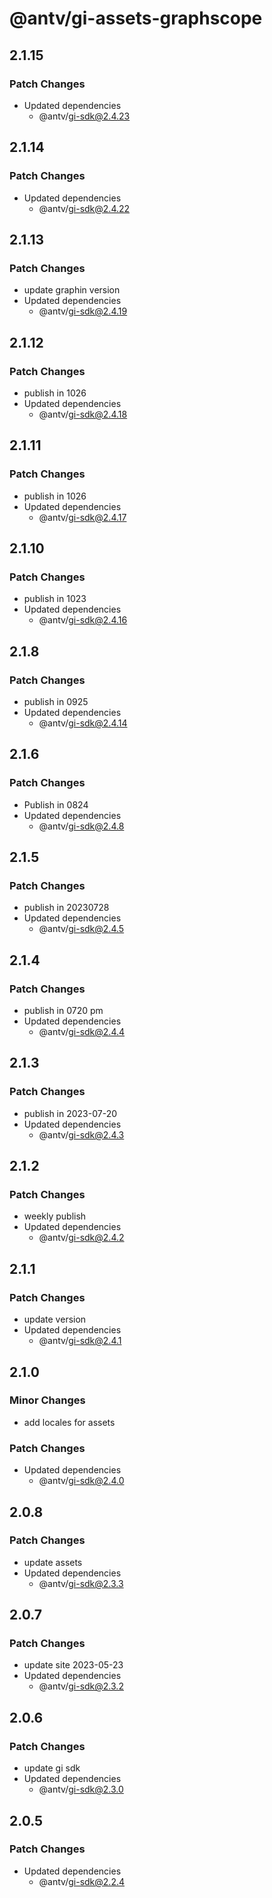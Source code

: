 # @antv/gi-assets-graphscope

## 2.1.15

### Patch Changes

- Updated dependencies
  - @antv/gi-sdk@2.4.23

## 2.1.14

### Patch Changes

- Updated dependencies
  - @antv/gi-sdk@2.4.22

## 2.1.13

### Patch Changes

- update graphin version
- Updated dependencies
  - @antv/gi-sdk@2.4.19

## 2.1.12

### Patch Changes

- publish in 1026
- Updated dependencies
  - @antv/gi-sdk@2.4.18

## 2.1.11

### Patch Changes

- publish in 1026
- Updated dependencies
  - @antv/gi-sdk@2.4.17

## 2.1.10

### Patch Changes

- publish in 1023
- Updated dependencies
  - @antv/gi-sdk@2.4.16

## 2.1.8

### Patch Changes

- publish in 0925
- Updated dependencies
  - @antv/gi-sdk@2.4.14

## 2.1.6

### Patch Changes

- Publish in 0824
- Updated dependencies
  - @antv/gi-sdk@2.4.8

## 2.1.5

### Patch Changes

- publish in 20230728
- Updated dependencies
  - @antv/gi-sdk@2.4.5

## 2.1.4

### Patch Changes

- publish in 0720 pm
- Updated dependencies
  - @antv/gi-sdk@2.4.4

## 2.1.3

### Patch Changes

- publish in 2023-07-20
- Updated dependencies
  - @antv/gi-sdk@2.4.3

## 2.1.2

### Patch Changes

- weekly publish
- Updated dependencies
  - @antv/gi-sdk@2.4.2

## 2.1.1

### Patch Changes

- update version
- Updated dependencies
  - @antv/gi-sdk@2.4.1

## 2.1.0

### Minor Changes

- add locales for assets

### Patch Changes

- Updated dependencies
  - @antv/gi-sdk@2.4.0

## 2.0.8

### Patch Changes

- update assets
- Updated dependencies
  - @antv/gi-sdk@2.3.3

## 2.0.7

### Patch Changes

- update site 2023-05-23
- Updated dependencies
  - @antv/gi-sdk@2.3.2

## 2.0.6

### Patch Changes

- update gi sdk
- Updated dependencies
  - @antv/gi-sdk@2.3.0

## 2.0.5

### Patch Changes

- Updated dependencies
  - @antv/gi-sdk@2.2.4
